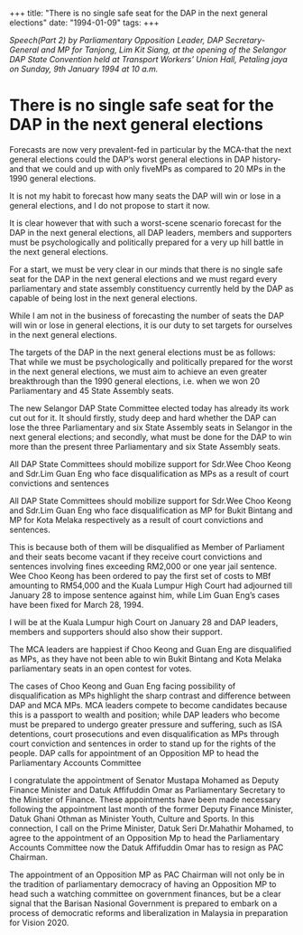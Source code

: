+++ 
title: "There is no single safe seat for the DAP in the next general elections"
date: "1994-01-09"
tags:
+++

_Speech(Part 2) by Parliamentary Opposition Leader, DAP Secretary-General and MP for Tanjong, Lim Kit Siang, at the opening of the Selangor DAP State Convention held at Transport Workers’ Union Hall, Petaling jaya on Sunday, 9th January 1994 at 10 a.m._

# There is no single safe seat for the DAP in the next general elections

Forecasts are now  very prevalent-fed in particular by the MCA-that the next general elections could the DAP’s worst general elections in DAP history-and that we could and up with only fiveMPs as compared to 20 MPs in the 1990 general elections.</u>

It is not my habit to forecast how many seats the DAP will win or lose in a general elections, and I do not propose to start it now.

It is clear however that with such a worst-scene scenario forecast for the DAP in the next general elections, all DAP leaders, members and supporters must be psychologically and  politically prepared for a very up hill battle in the next general elections.

For a start, we must be very clear in our minds that there is no single safe seat for the DAP in the next general elections and we must regard every parliamentary and state assembly constituency currently held by the DAP as capable of being lost in the next general elections.

While I am not in the business of forecasting the number of seats the DAP will win or lose in general elections, it is our duty to set targets for ourselves in the next general elections.

The targets of the DAP in the next general elections must be as follows: That while we must be psychologically and politically prepared for the worst in the next general elections, we must aim to achieve an even greater breakthrough than the 1990 general elections, i.e. when we won 20 Parliamentary and 45 State Assembly seats.

The new Selangor DAP State Committee elected today has already its work cut out for it. It should firstly, study deep and hard whether the DAP can lose the three Parliamentary and six State Assembly seats in Selangor in the next general elections; and secondly, what must be done for the DAP to win more than the present three Parliamentary and six State Assembly seats.

All DAP State Committees should mobilize support for Sdr.Wee Choo Keong and Sdr.Lim Guan Eng who face disqualification as MPs as a result of court convictions and sentences

 All DAP State Committees should mobilize support for Sdr.Wee Choo Keong and Sdr.Lim Guan Eng who face disqualification as MP for Bukit Bintang and MP for Kota Melaka respectively as a result of court convictions and sentences.

This is because both of them will be disqualified as Member of Parliament and their seats become vacant if they receive court convictions and sentences involving fines exceeding RM2,000 or one year jail sentence.
Wee Choo Keong has been ordered to pay the first set of costs to MBf amounting to RM54,000 and the Kuala Lumpur High Court had adjourned till January 28  to impose sentence against him, while Lim Guan Eng’s cases have been fixed for March 28, 1994.

I will be at the Kuala Lumpur high Court on January 28 and DAP leaders, members and supporters should also show their support.

The MCA leaders are happiest if Choo Keong and Guan Eng are disqualified as MPs, as they have not been able to win Bukit Bintang and Kota Melaka parliamentary seats in an open contest for votes.

The cases of Choo Keong and Guan Eng facing possibility of disqualification as MPs highlight the sharp contrast and difference between DAP and MCA MPs. MCA leaders compete to become candidates because this is a passport to wealth and position; while DAP leaders who become must be prepared to undergo greater pressure and suffering, such as ISA detentions, court prosecutions and even disqualification as MPs through court conviction and sentences in order to stand up for the rights of the people.
DAP calls for appointment of an Opposition MP to head the Parliamentary Accounts Committee

I congratulate the appointment of Senator Mustapa Mohamed as Deputy Finance Minister and Datuk Affifuddin Omar as Parliamentary Secretary to the Minister of Finance.
These appointments have been made necessary following the appointment last month of the former Deputy Finance Minister, Datuk Ghani Othman as Minister Youth, Culture and Sports.
In this connection, I call on the  Prime Minister, Datuk Seri Dr.Mahathir Mohamed, to agree to the appointment of an Opposition Mp to head the Parliamentary Accounts Committee now the Datuk Affifuddin Omar has to resign as PAC Chairman.

The appointment of an Opposition MP as  PAC Chairman will not only be in the tradition of parliamentary democracy of having an Opposition MP to head such a watching committee on government finances, but be a clear signal that the Barisan Nasional Government is prepared to embark on a process of democratic reforms and liberalization in Malaysia in preparation for Vision 2020.
 
